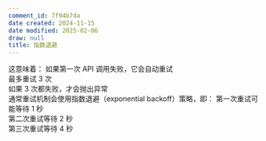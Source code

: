 ```yaml
---
comment_id: 7f94b7da
date created: 2024-11-15
date modified: 2025-02-06
draw: null
title: 指数退避
---
```

这意味着：
如果第一次 API 调用失败，它会自动重试  
最多重试 3 次  
如果 3 次都失败，才会抛出异常  
通常重试机制会使用指数退避（exponential backoff）策略，即：
第一次重试可能等待 1 秒  
第二次重试等待 2 秒  
第三次重试等待 4 秒
